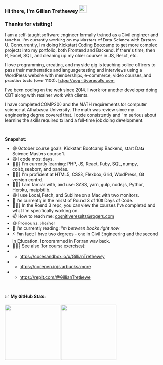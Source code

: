 ### Hi there, I'm Gillian Trethewey</a> <img src="https://media.giphy.com/media/hvRJCLFzcasrR4ia7z/giphy.gif" width="25px">



### Thanks for visiting! &nbsp; 

I am a self-taught software engineer formally trained as a Civil engineer and teacher. I'm currently working on my Masters of Data Science with Eastern U. Concurrently, I'm doing Kickstart Coding Bootcamp to get more complex projects into my portfolio, both Frontend and Backend. If there's time, then R, Excel, SQL, and cleaning up my older courses in JS, React, etc.

I love programming, creating, and my side gig is teaching police officers to pass their mathematics and language testing and interviews using a WordPress website with memberships, e-commerce, video courses, and practice tests (over 1100). https://cognitiveresults.com

I've been coding on the web since 2014.  I work for another developer doing CBT along with retainer work with clients. 

I have completed COMP200 and the MATH requirements for computer science at Athabasca University. The math was review since my engineering degree covered that. I code consistently and I'm serious about learning the skills required to land a full-time job doing development.
  
<br>

**Snapshot:**
- 😄 October course goals: Kickstart Bootcamp Backend, start Data Science Masters course 1.
- 😄 I code most days.
- 👨🏻‍💻 I'm currently learning: PHP, JS, React, Ruby, SQL, numpy, colab,seaborn, and pandas.
- 👨🏻‍💻 I'm proficient at HTML5, CSS3, Flexbox, Grid, WordPress, Git version control.
- 👨🏻‍💻 I am familar with, and use: SASS, yarn, gulp, node.js, Python, Heroku, matplotlib.
- 😄 I use Local, Fetch, and Sublime on a Mac with two monitors.
- 🔭 I'm currently in the midst of Round 3 of 100 Days of Code.
- 👨🏻‍💻 In the Round 3 repo, you can view the courses I've completed and what I'm specifically working on.
- 📫 How to reach me: cognitiveresults@rogers.com
- 😄 Pronouns: she/her
- :book: I'm currently reading: _I'm between books right now_
- ⚡ Fun fact: I have two degrees - one in Civil Engineering and the second in Education. I programmed in Fortran way back.
- 👨🏻‍💻 See also (for course exercises): 
- - https://codesandbox.io/u/GillianTrethewey
- - https://codepen.io/starbucksamore
- - https://replit.com/@GillianTrethewe
<br>

📈 **My GitHub Stats:**

<p>
  <img height="180em" src="https://github-readme-stats.vercel.app/api?username=GillianTrethewey&show_icons=true&hide_border=true&&count_private=true&include_all_commits=true" />
  <img height="180em" src="https://github-readme-stats.vercel.app/api/top-langs/?username=GillianTrethewey&exclude_repo=KNN-Image-Classification&show_icons=true&hide_border=true&layout=compact&langs_count=8"/>
</p>

